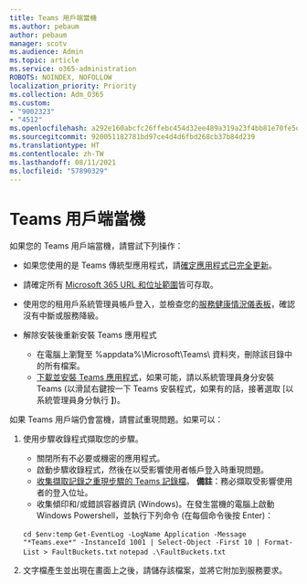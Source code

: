 ```yaml
---
title: Teams 用戶端當機
ms.author: pebaum
author: pebaum
manager: scotv
ms.audience: Admin
ms.topic: article
ms.service: o365-administration
ROBOTS: NOINDEX, NOFOLLOW
localization_priority: Priority
ms.collection: Adm_O365
ms.custom:
- "9002323"
- "4512"
ms.openlocfilehash: a292e160abcfc26ffebc454d32ee489a319a23f4bb81e70fe5dbe72bfd0b8b81
ms.sourcegitcommit: 920051182781bd97ce4d4d6fbd268cb37b84d239
ms.translationtype: HT
ms.contentlocale: zh-TW
ms.lasthandoff: 08/11/2021
ms.locfileid: "57890329"
---
```

# <a name="teams-client-crashing"></a>Teams 用戶端當機

如果您的 Teams 用戶端當機，請嘗試下列操作：

- 如果您使用的是 Teams 傳統型應用程式，請[確定應用程式已完全更新](https://support.office.com/article/Update-Microsoft-Teams-535a8e4b-45f0-4f6c-8b3d-91bca7a51db1)。

- 請確定所有 [Microsoft 365 URL 和位址範圍](https://docs.microsoft.com/microsoftteams/connectivity-issues)皆可存取。

- 使用您的租用戶系統管理員帳戶登入，並檢查您的[服務健康情況儀表板](https://docs.microsoft.com/office365/enterprise/view-service-health)，確認沒有中斷或服務降級。

- 解除安裝後重新安裝 Teams 應用程式
    - 在電腦上瀏覽至 %appdata%\Microsoft\Teams\ 資料夾，刪除該目錄中的所有檔案。
    - [下載並安裝 Teams 應用程式](https://www.microsoft.com/microsoft-teams/download-app)，如果可能，請以系統管理員身分安裝 Teams (以滑鼠右鍵按一下 Teams 安裝程式，如果有的話，接著選取 [以系統管理員身分執行 **]**)。

如果 Teams 用戶端仍會當機，請嘗試重現問題。如果可以：

1. 使用步驟收錄程式擷取您的步驟。
    - 關閉所有不必要或機密的應用程式。
    - 啟動步驟收錄程式，然後在以受影響使用者帳戶登入時重現問題。
    - [收集擷取記錄之重現步驟的 Teams 記錄檔](https://docs.microsoft.com/microsoftteams/log-files)。 **備註**：務必擷取受影響使用者的登入位址。
    - 收集傾印和/或錯誤容器資訊 (Windows)。在發生當機的電腦上啟動 Windows Powershell，並執行下列命令 (在每個命令後按 Enter)：

    `cd $env:temp` `Get-EventLog -LogName Application -Message "*Teams.exe*" -InstanceId 1001 | Select-Object -First 10 | Format-List > FaultBuckets.txt`
    `notepad .\FaultBuckets.txt`
    
2. 文字檔產生並出現在畫面上之後，請儲存該檔案，並將它附加到服務要求。 
